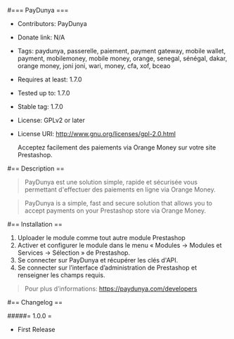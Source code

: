 #=== PayDunya ===
*   Contributors: PayDunya
*   Donate link: N/A
*   Tags: paydunya, passerelle, paiement, payment gateway, mobile wallet, payment, mobilemoney, mobile money, orange, senegal, sénégal, dakar, orange money, joni joni, wari, money, cfa, xof, bceao
*   Requires at least: 1.7.0
*   Tested up to: 1.7.0
*   Stable tag: 1.7.0
*   License: GPLv2 or later
*   License URI: http://www.gnu.org/licenses/gpl-2.0.html

    Acceptez facilement des paiements via Orange Money sur votre site Prestashop.

#== Description ==

>PayDunya est une solution simple, rapide et sécurisée vous permettant d'effectuer des paiements en ligne via Orange Money.

>PayDunya is a simple, fast and secure solution that allows you to accept payments on your Prestashop store via Orange Money.

#== Installation ==

1. Uploader le module comme tout autre module Prestashop
2. Activer et configurer le module dans le menu « Modules -> Modules et Services -> Sélection » de Prestashop.
3. Se connecter sur PayDunya et récupérer les clés d'API.
4. Se connecter sur l’interface d’administration de Prestashop et renseigner les champs requis.

>Pour plus d’informations: https://paydunya.com/developers

#== Changelog ==

#####= 1.0.0 =
* First Release

[PayDunya]:https://paydunya.com
[Documentation Module Prestashop]:https//paydunya.com/developers/prestashop